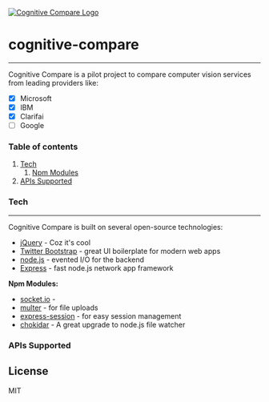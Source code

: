 [![Cognitive Compare Logo](http://cognitive-compare.azurewebsites.net/favicon.ico)](http://cognitive-compare.azurewebsites.net)

# cognitive-compare 
----
Cognitive Compare is a pilot project to compare computer vision services from leading providers like:
 - [x] Microsoft
 - [x] IBM
 - [x] Clarifai
 - [ ] Google

### Table of contents
 1. [Tech](#Tech)
    1. [Npm Modules](#npm-modules)
 2. [APIs Supported](#API)
 
### Tech <a name="Tech"></a>
----
Cognitive Compare is built on several open-source technologies:

* [jQuery](http://jquery.com/) - Coz it's cool
* [Twitter Bootstrap](http://v4-alpha.getbootstrap.com/) - great UI boilerplate for modern web apps
* [node.js](nodejs.org) - evented I/O for the backend
* [Express](expressjs.com) - fast node.js network app framework

**Npm Modules:** <a name="npm-modules"></a>
* [socket.io](https://www.npmjs.com/package/socket.io) - 
* [multer](https://www.npmjs.com/package/multer) - for file uploads
* [express-session](https://www.npmjs.com/package/express-session) - for easy session management
* [chokidar](https://www.npmjs.com/package/chokidar) - A great upgrade to node.js file watcher

### APIs Supported<a name="API"></a>

License
----

MIT


